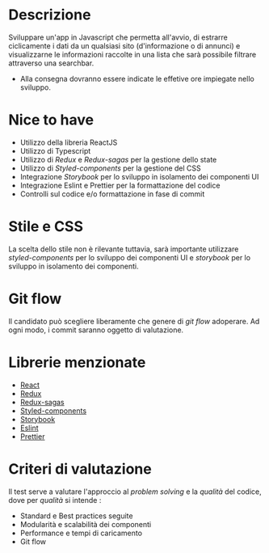 # Descrizione

Sviluppare un'app in Javascript che permetta all'avvio, di estrarre ciclicamente i dati da un qualsiasi sito (d'informazione o di annunci) e visualizzarne le informazioni raccolte in una lista che sarà possibile filtrare attraverso una searchbar.

- Alla consegna dovranno essere indicate le effetive ore impiegate nello sviluppo.

# Nice to have

- Utilizzo della libreria ReactJS
- Utilizzo di Typescript
- Utilizzo di _Redux_ e _Redux-sagas_ per la gestione dello state
- Utilizzo di _Styled-components_ per la gestione del CSS
- Integrazione _Storybook_ per lo sviluppo in isolamento dei componenti UI
- Integrazione Eslint e Prettier per la formattazione del codice
- Controlli sul codice e/o formattazione in fase di commit

# Stile e CSS

La scelta dello stile non è rilevante tuttavia, sarà importante utilizzare _styled-components_ per lo sviluppo dei componenti UI e _storybook_ per lo sviluppo in isolamento dei componenti.

# Git flow

Il candidato può scegliere liberamente che genere di _git flow_ adoperare. Ad ogni modo, i commit saranno oggetto di valutazione. 

# Librerie menzionate

- [React](https://reactjs.org)
- [Redux](https://redux.js.org)
- [Redux-sagas](https://redux-saga.js.org)
- [Styled-components](https://www.styled-components.com)
- [Storybook](https://storybook.js.org)
- [Eslint](https://eslint.org)
- [Prettier](https://prettier.io)

# Criteri di valutazione

Il test serve a valutare l'approccio al _problem solving_ e la _qualità_ del codice, dove per _qualità_ si intende :

- Standard e Best practices seguite
- Modularità e scalabilità dei componenti 
- Performance e tempi di caricamento
- Git flow
